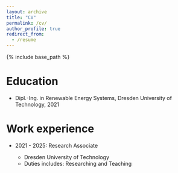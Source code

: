 ```yaml
---
layout: archive
title: "CV"
permalink: /cv/
author_profile: true
redirect_from:
  - /resume
---
```

{% include base_path %}

Education
=========

* Dipl.-Ing. in Renewable Energy Systems, Dresden University of Technology, 2021

Work experience
===============

* 2021 - 2025: Research Associate

  * Dresden University of Technology
  * Duties includes: Researching and Teaching
